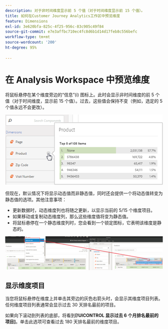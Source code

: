 ```yaml
---
description: 对于非时间维度显示前 5 个值（对于时间维度显示前 15 个值）。
title: 如何在Customer Journey Analytics工作区中预览维度
feature: Dimensions
exl-id: 3e620bfa-825c-4f25-956c-83c905c49f84
source-git-commit: e7e3affbc710ec4fc8d6b1d14d17feb8c556befc
workflow-type: tm+mt
source-wordcount: '200'
ht-degree: 95%

---
```


# 在 Analysis Workspace 中预览维度

将鼠标悬停在某个维度旁边的“信息”(i) 图标上。此时会显示非时间维度的前 5 个值（对于时间维度，显示前 15 个值）。过去，这些值会保持不变（例如，选定的 5 个值永远不会更改）。

![](assets/dimension-preview.png)

但现在，默认情况下将显示动态值而非静态值，同时还会提供一个将动态值转变为静态值的选项。其他注意事项：

* 更新数据时，动态维度列也将随之更新，以显示当前的 5/15 个维度项目。
* 如果移动或复制动态维度列，那么这些维度值将变为静态值。
* 将鼠标悬停在一个静态维度列时，您会看到一个锁定图标，它表明该维度是静态的。

![](assets/dimension_static.png)

## 显示维度项目

当您将鼠标悬停在维度上并单击其旁边的灰色右箭头时，会显示其维度项目列表。任何维度项目列表通常会显示过去 30 天排名最前的项目。

如果向下滚动到列表的底部，将看到&#x200B;**[!UICONTROL 显示过去 6 个月排名最前的项目]**。单击此选项可查看过去 180 天排名最前的维度项目。
